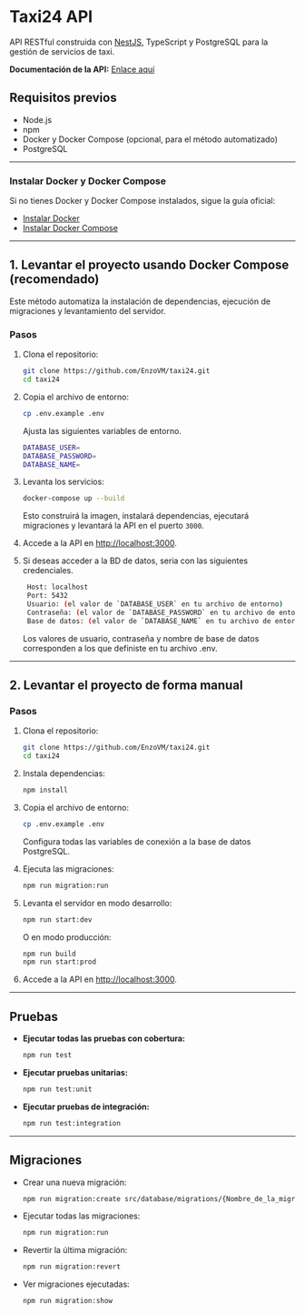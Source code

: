# Taxi24 API

API RESTful construida con [NestJS](https://nestjs.com/), TypeScript y PostgreSQL para la gestión de servicios de taxi.

**Documentación de la API:** [Enlace aquí](https://documenter.getpostman.com/view/23778209/2sB3HnJzKa)

## Requisitos previos

- Node.js
- npm
- Docker y Docker Compose (opcional, para el método automatizado)
- PostgreSQL

---
### Instalar Docker y Docker Compose

Si no tienes Docker y Docker Compose instalados, sigue la guía oficial:
- [Instalar Docker](https://docs.docker.com/get-started/get-docker/)
- [Instalar Docker Compose](https://docs.docker.com/compose/install/)

---
## 1. Levantar el proyecto usando Docker Compose (recomendado)

Este método automatiza la instalación de dependencias, ejecución de migraciones y levantamiento del servidor.

### Pasos

1. Clona el repositorio:
   ```bash
   git clone https://github.com/EnzoVM/taxi24.git
   cd taxi24
   ```

2. Copia el archivo de entorno:
   ```bash
   cp .env.example .env
   ```
   Ajusta las siguientes variables de entorno.
    ```bash
    DATABASE_USER=
    DATABASE_PASSWORD=
    DATABASE_NAME=
    ```

3. Levanta los servicios:
   ```bash
   docker-compose up --build
   ```
   Esto construirá la imagen, instalará dependencias, ejecutará migraciones y levantará la API en el puerto `3000`.

4. Accede a la API en [http://localhost:3000](http://localhost:3000).
5. Si deseas acceder a la BD de datos, seria con las siguientes credenciales.
   ```bash
    Host: localhost
    Port: 5432
    Usuario: (el valor de `DATABASE_USER` en tu archivo de entorno)
    Contraseña: (el valor de `DATABASE_PASSWORD` en tu archivo de entorno)
    Base de datos: (el valor de `DATABASE_NAME` en tu archivo de entorno)
   ```
   Los valores de usuario, contraseña y nombre de base de datos corresponden a los que definiste en tu archivo .env.

---

## 2. Levantar el proyecto de forma manual

### Pasos

1. Clona el repositorio:
   ```bash
   git clone https://github.com/EnzoVM/taxi24.git
   cd taxi24
   ```

2. Instala dependencias:
   ```bash
   npm install
   ```

3. Copia el archivo de entorno:
   ```bash
   cp .env.example .env
   ```
   Configura todas las variables de conexión a la base de datos PostgreSQL.

4. Ejecuta las migraciones:
   ```bash
   npm run migration:run
   ```

5. Levanta el servidor en modo desarrollo:
   ```bash
   npm run start:dev
   ```
   O en modo producción:
   ```bash
   npm run build
   npm run start:prod
   ```

6. Accede a la API en [http://localhost:3000](http://localhost:3000).

---

## Pruebas

- **Ejecutar todas las pruebas con cobertura:**  
  ```bash
  npm run test
  ```
- **Ejecutar pruebas unitarias:**  
  ```bash
  npm run test:unit
  ```
- **Ejecutar pruebas de integración:**  
  ```bash
  npm run test:integration
  ```
---
## Migraciones

- Crear una nueva migración:
  ```bash
  npm run migration:create src/database/migrations/{Nombre_de_la_migración}
  ```
- Ejecutar todas las migraciones:
  ```bash
  npm run migration:run
  ```
- Revertir la última migración:
  ```bash
  npm run migration:revert
  ```
- Ver migraciones ejecutadas:
  ```bash
  npm run migration:show
  ```